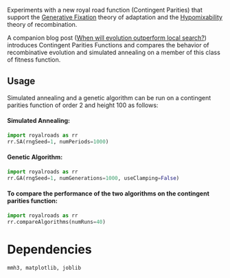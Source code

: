 Experiments with a new royal road function (Contingent Parities) that support the [Generative Fixation](http://www.cs.brandeis.edu/~kekib/dissertation.html)
theory of adaptation and the [Hypomixability](https://s3.amazonaws.com/burjorjee/www/efficient_hypomixability_elimination.pdf)
theory of recombination. 

A companion blog post ([When will evolution outperform local search?](http://blog.evorithmics.org/2016/01/31/when-will-evolution-outperform-local-search/)) introduces 
Contingent Parities Functions and compares the behavior of recombinative evolution and simulated annealing 
on a member of this class of fitness function.

## Usage
Simulated annealing and a genetic algorithm can be run on a contingent parities function of order 2 and height 100 as follows:
 
#### Simulated Annealing:

```python
import royalroads as rr
rr.SA(rngSeed=1, numPeriods=1000)
```

#### Genetic Algorithm:

```python
import royalroads as rr
rr.GA(rngSeed=1, numGenerations=1000, useClamping=False)
```

#### To compare the performance of the two algorithms on the contingent parities function:

```python
import royalroads as rr
rr.compareAlgorithms(numRuns=40)
```

# Dependencies #

```
mmh3, matplotlib, joblib
```